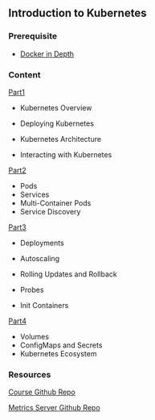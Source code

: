 ## Introduction to Kubernetes

### Prerequisite

- [Docker in Depth](../../docker/docker_in_depth/index.md)

### Content

[Part1](part1.md)

- Kubernetes Overview
- Deploying Kubernetes
- Kubernetes Architecture

- Interacting with Kubernetes

[Part2](part2.md)

- Pods
- Services
- Multi-Container Pods
- Service Discovery

[Part3](part3.md)

- Deployments
- Autoscaling
- Rolling Updates and Rollback
- Probes

- Init Containers

[Part4](part4.md)

- Volumes
- ConfigMaps and Secrets
- Kubernetes Ecosystem

### Resources

[Course Github Repo](https://github.com/cloudacademy/intro-to-k8s)

[Metrics Server Github Repo](https://github.com/kubernetes-sigs/metrics-server)